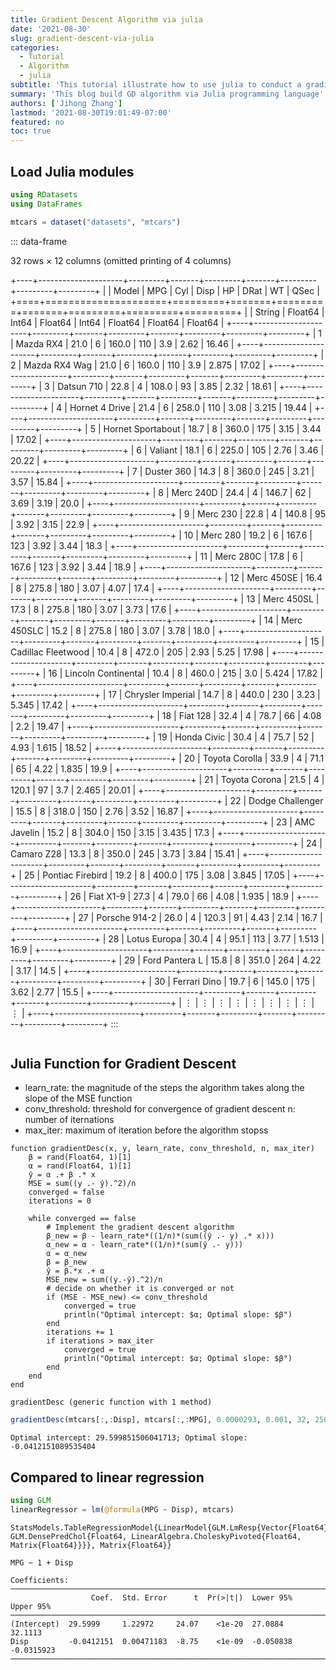 ```yaml
---
title: Gradient Descent Algorithm via julia
date: '2021-08-30'
slug: gradient-descent-via-julia
categories:
  - Tutorial
  - Algorithm
  - julia
subtitle: 'This tutorial illustrate how to use julia to conduct a gradient descent algorithm'
summary: 'This blog build GD algorithm via Julia programming language'
authors: ['Jihong Zhang']
lastmod: '2021-08-30T19:01:49-07:00'
featured: no
toc: true
---
```


## Load Julia modules

``` julia
using RDatasets
using DataFrames
```

``` julia
mtcars = dataset("datasets", "mtcars")
```

::: data-frame
<p>32 rows × 12 columns (omitted printing of 4 columns)</p>

+----+---------------------+---------+-------+---------+-------+---------+---------+---------+
|    | Model               | MPG     | Cyl   | Disp    | HP    | DRat    | WT      | QSec    |
+====+=====================+=========+=======+=========+=======+=========+=========+=========+
|    | String              | Float64 | Int64 | Float64 | Int64 | Float64 | Float64 | Float64 |
+----+---------------------+---------+-------+---------+-------+---------+---------+---------+
| 1  | Mazda RX4           | 21.0    | 6     | 160.0   | 110   | 3.9     | 2.62    | 16.46   |
+----+---------------------+---------+-------+---------+-------+---------+---------+---------+
| 2  | Mazda RX4 Wag       | 21.0    | 6     | 160.0   | 110   | 3.9     | 2.875   | 17.02   |
+----+---------------------+---------+-------+---------+-------+---------+---------+---------+
| 3  | Datsun 710          | 22.8    | 4     | 108.0   | 93    | 3.85    | 2.32    | 18.61   |
+----+---------------------+---------+-------+---------+-------+---------+---------+---------+
| 4  | Hornet 4 Drive      | 21.4    | 6     | 258.0   | 110   | 3.08    | 3.215   | 19.44   |
+----+---------------------+---------+-------+---------+-------+---------+---------+---------+
| 5  | Hornet Sportabout   | 18.7    | 8     | 360.0   | 175   | 3.15    | 3.44    | 17.02   |
+----+---------------------+---------+-------+---------+-------+---------+---------+---------+
| 6  | Valiant             | 18.1    | 6     | 225.0   | 105   | 2.76    | 3.46    | 20.22   |
+----+---------------------+---------+-------+---------+-------+---------+---------+---------+
| 7  | Duster 360          | 14.3    | 8     | 360.0   | 245   | 3.21    | 3.57    | 15.84   |
+----+---------------------+---------+-------+---------+-------+---------+---------+---------+
| 8  | Merc 240D           | 24.4    | 4     | 146.7   | 62    | 3.69    | 3.19    | 20.0    |
+----+---------------------+---------+-------+---------+-------+---------+---------+---------+
| 9  | Merc 230            | 22.8    | 4     | 140.8   | 95    | 3.92    | 3.15    | 22.9    |
+----+---------------------+---------+-------+---------+-------+---------+---------+---------+
| 10 | Merc 280            | 19.2    | 6     | 167.6   | 123   | 3.92    | 3.44    | 18.3    |
+----+---------------------+---------+-------+---------+-------+---------+---------+---------+
| 11 | Merc 280C           | 17.8    | 6     | 167.6   | 123   | 3.92    | 3.44    | 18.9    |
+----+---------------------+---------+-------+---------+-------+---------+---------+---------+
| 12 | Merc 450SE          | 16.4    | 8     | 275.8   | 180   | 3.07    | 4.07    | 17.4    |
+----+---------------------+---------+-------+---------+-------+---------+---------+---------+
| 13 | Merc 450SL          | 17.3    | 8     | 275.8   | 180   | 3.07    | 3.73    | 17.6    |
+----+---------------------+---------+-------+---------+-------+---------+---------+---------+
| 14 | Merc 450SLC         | 15.2    | 8     | 275.8   | 180   | 3.07    | 3.78    | 18.0    |
+----+---------------------+---------+-------+---------+-------+---------+---------+---------+
| 15 | Cadillac Fleetwood  | 10.4    | 8     | 472.0   | 205   | 2.93    | 5.25    | 17.98   |
+----+---------------------+---------+-------+---------+-------+---------+---------+---------+
| 16 | Lincoln Continental | 10.4    | 8     | 460.0   | 215   | 3.0     | 5.424   | 17.82   |
+----+---------------------+---------+-------+---------+-------+---------+---------+---------+
| 17 | Chrysler Imperial   | 14.7    | 8     | 440.0   | 230   | 3.23    | 5.345   | 17.42   |
+----+---------------------+---------+-------+---------+-------+---------+---------+---------+
| 18 | Fiat 128            | 32.4    | 4     | 78.7    | 66    | 4.08    | 2.2     | 19.47   |
+----+---------------------+---------+-------+---------+-------+---------+---------+---------+
| 19 | Honda Civic         | 30.4    | 4     | 75.7    | 52    | 4.93    | 1.615   | 18.52   |
+----+---------------------+---------+-------+---------+-------+---------+---------+---------+
| 20 | Toyota Corolla      | 33.9    | 4     | 71.1    | 65    | 4.22    | 1.835   | 19.9    |
+----+---------------------+---------+-------+---------+-------+---------+---------+---------+
| 21 | Toyota Corona       | 21.5    | 4     | 120.1   | 97    | 3.7     | 2.465   | 20.01   |
+----+---------------------+---------+-------+---------+-------+---------+---------+---------+
| 22 | Dodge Challenger    | 15.5    | 8     | 318.0   | 150   | 2.76    | 3.52    | 16.87   |
+----+---------------------+---------+-------+---------+-------+---------+---------+---------+
| 23 | AMC Javelin         | 15.2    | 8     | 304.0   | 150   | 3.15    | 3.435   | 17.3    |
+----+---------------------+---------+-------+---------+-------+---------+---------+---------+
| 24 | Camaro Z28          | 13.3    | 8     | 350.0   | 245   | 3.73    | 3.84    | 15.41   |
+----+---------------------+---------+-------+---------+-------+---------+---------+---------+
| 25 | Pontiac Firebird    | 19.2    | 8     | 400.0   | 175   | 3.08    | 3.845   | 17.05   |
+----+---------------------+---------+-------+---------+-------+---------+---------+---------+
| 26 | Fiat X1-9           | 27.3    | 4     | 79.0    | 66    | 4.08    | 1.935   | 18.9    |
+----+---------------------+---------+-------+---------+-------+---------+---------+---------+
| 27 | Porsche 914-2       | 26.0    | 4     | 120.3   | 91    | 4.43    | 2.14    | 16.7    |
+----+---------------------+---------+-------+---------+-------+---------+---------+---------+
| 28 | Lotus Europa        | 30.4    | 4     | 95.1    | 113   | 3.77    | 1.513   | 16.9    |
+----+---------------------+---------+-------+---------+-------+---------+---------+---------+
| 29 | Ford Pantera L      | 15.8    | 8     | 351.0   | 264   | 4.22    | 3.17    | 14.5    |
+----+---------------------+---------+-------+---------+-------+---------+---------+---------+
| 30 | Ferrari Dino        | 19.7    | 6     | 145.0   | 175   | 3.62    | 2.77    | 15.5    |
+----+---------------------+---------+-------+---------+-------+---------+---------+---------+
| ⋮  | ⋮                   | ⋮       | ⋮     | ⋮       | ⋮     | ⋮       | ⋮       | ⋮       |
+----+---------------------+---------+-------+---------+-------+---------+---------+---------+
:::

``` julia
```

## Julia Function for Gradient Descent

-   learn_rate: the magnitude of the steps the algorithm takes along the slope of the MSE function
-   conv_threshold: threshold for convergence of gradient descent n: number of iternations
-   max_iter: maximum of iteration before the algorithm stopss

```         
function gradientDesc(x, y, learn_rate, conv_threshold, n, max_iter)
    β = rand(Float64, 1)[1]
    α = rand(Float64, 1)[1]
    ŷ = α .+ β .* x
    MSE = sum((y .- ŷ).^2)/n
    converged = false
    iterations = 0

    while converged == false
        # Implement the gradient descent algorithm
        β_new = β - learn_rate*((1/n)*(sum((ŷ .- y) .* x)))
        α_new = α - learn_rate*((1/n)*(sum(ŷ .- y)))
        α = α_new
        β = β_new
        ŷ = β.*x .+ α
        MSE_new = sum((y.-ŷ).^2)/n
        # decide on whether it is converged or not
        if (MSE - MSE_new) <= conv_threshold
            converged = true
            println("Optimal intercept: $α; Optimal slope: $β")
        end
        iterations += 1
        if iterations > max_iter
            converged = true
            println("Optimal intercept: $α; Optimal slope: $β")
        end
    end
end
```

```         
gradientDesc (generic function with 1 method)
```

``` julia
gradientDesc(mtcars[:,:Disp], mtcars[:,:MPG], 0.0000293, 0.001, 32, 2500000)
```

```         
Optimal intercept: 29.599851506041713; Optimal slope: -0.0412151089535404
```

## Compared to linear regression

``` julia
using GLM
linearRegressor = lm(@formula(MPG ~ Disp), mtcars)
```

```         
StatsModels.TableRegressionModel{LinearModel{GLM.LmResp{Vector{Float64}}, GLM.DensePredChol{Float64, LinearAlgebra.CholeskyPivoted{Float64, Matrix{Float64}}}}, Matrix{Float64}}

MPG ~ 1 + Disp

Coefficients:
───────────────────────────────────────────────────────────────────────────
                  Coef.  Std. Error      t  Pr(>|t|)  Lower 95%   Upper 95%
───────────────────────────────────────────────────────────────────────────
(Intercept)  29.5999     1.22972     24.07    <1e-20  27.0884    32.1113
Disp         -0.0412151  0.00471183  -8.75    <1e-09  -0.050838  -0.0315923
───────────────────────────────────────────────────────────────────────────
```

``` julia
```
